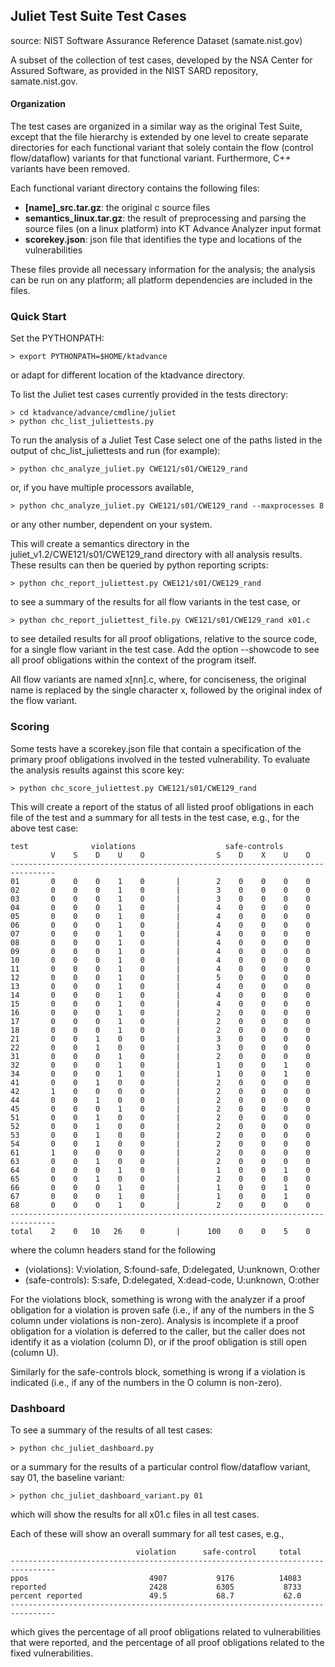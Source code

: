 ## Juliet Test Suite Test Cases
source: NIST Software Assurance Reference Dataset (samate.nist.gov)

A subset of the collection of test cases, developed by the NSA Center for
Assured Software, as provided in the NIST SARD repository, samate.nist.gov.

#### Organization
The test cases are organized in a similar way as the original Test Suite,
except that the file hierarchy is extended by one level to create separate
directories for each functional variant that solely contain the flow (control flow/dataflow)
variants for that functional variant. Furthermore, C++ variants have been
removed.

Each functional variant directory contains the following files:
- **[name]_src.tar.gz**: the original c source files
- **semantics_linux.tar.gz**: the result of preprocessing and parsing the
     source files (on a linux platform) into KT Advance Analyzer input
     format
- **scorekey.json**: json file that identifies the type and locations
  of the vulnerabilities
     
These files provide all necessary information for the analysis; the analysis
can be run on any platform; all platform dependencies are included in the files.

### Quick Start
Set the PYTHONPATH:
```
> export PYTHONPATH=$HOME/ktadvance
```
or adapt for different location of the ktadvance directory.

To list the Juliet test cases currently provided in the tests
directory:
```
> cd ktadvance/advance/cmdline/juliet
> python chc_list_juliettests.py
```

To run the analysis of a Juliet Test Case select one of the paths listed
in the output of chc_list_juliettests and run (for example):
```
> python chc_analyze_juliet.py CWE121/s01/CWE129_rand
```
or, if you have multiple processors available,
```
> python chc_analyze_juliet.py CWE121/s01/CWE129_rand --maxprocesses 8
```
or any other number, dependent on your system.

This will create a semantics directory in the juliet_v1.2/CWE121/s01/CWE129_rand
directory with all analysis results. These results can then be queried by python
reporting scripts:
```
> python chc_report_juliettest.py CWE121/s01/CWE129_rand
```
to see a summary of the results for all flow variants in the test case, or
```
> python chc_report_juliettest_file.py CWE121/s01/CWE129_rand x01.c
```
to see detailed results for all proof obligations, relative to the source code,
for a single flow variant in the test case. Add the option --showcode
to see all proof obligations within the context of the program itself.

All flow variants are named x[nn].c,
where, for conciseness, the original name is replaced by the single character x,
followed by the original index of the flow variant.

### Scoring
Some tests have a scorekey.json file that contain a specification of
the primary proof obligations involved in the tested vulnerability. To
evaluate the analysis results against this score key:

```
> python chc_score_juliettest.py CWE121/s01/CWE129_rand
```
This will create a report of the status of all listed proof
obligations in each file of the test and a summary for all tests in
the test case, e.g., for the above test case:
```
test              violations                    safe-controls
         V    S    D    U    O                S    D    X    U    O
--------------------------------------------------------------------------------
01       0    0    0    1    0       |        2    0    0    0    0
02       0    0    0    1    0       |        3    0    0    0    0
03       0    0    0    1    0       |        3    0    0    0    0
04       0    0    0    1    0       |        4    0    0    0    0
05       0    0    0    1    0       |        4    0    0    0    0
06       0    0    0    1    0       |        4    0    0    0    0
07       0    0    0    1    0       |        4    0    0    0    0
08       0    0    0    1    0       |        4    0    0    0    0
09       0    0    0    1    0       |        4    0    0    0    0
10       0    0    0    1    0       |        4    0    0    0    0
11       0    0    0    1    0       |        4    0    0    0    0
12       0    0    0    1    0       |        5    0    0    0    0
13       0    0    0    1    0       |        4    0    0    0    0
14       0    0    0    1    0       |        4    0    0    0    0
15       0    0    0    1    0       |        4    0    0    0    0
16       0    0    0    1    0       |        2    0    0    0    0
17       0    0    0    1    0       |        2    0    0    0    0
18       0    0    0    1    0       |        2    0    0    0    0
21       0    0    1    0    0       |        3    0    0    0    0
22       0    0    1    0    0       |        3    0    0    0    0
31       0    0    0    1    0       |        2    0    0    0    0
32       0    0    0    1    0       |        1    0    0    1    0
34       0    0    0    1    0       |        1    0    0    1    0
41       0    0    1    0    0       |        2    0    0    0    0
42       1    0    0    0    0       |        2    0    0    0    0
44       0    0    1    0    0       |        2    0    0    0    0
45       0    0    0    1    0       |        2    0    0    0    0
51       0    0    1    0    0       |        2    0    0    0    0
52       0    0    1    0    0       |        2    0    0    0    0
53       0    0    1    0    0       |        2    0    0    0    0
54       0    0    1    0    0       |        2    0    0    0    0
61       1    0    0    0    0       |        2    0    0    0    0
63       0    0    1    0    0       |        2    0    0    0    0
64       0    0    0    1    0       |        1    0    0    1    0
65       0    0    1    0    0       |        2    0    0    0    0
66       0    0    0    1    0       |        1    0    0    1    0
67       0    0    0    1    0       |        1    0    0    1    0
68       0    0    0    1    0       |        2    0    0    0    0
--------------------------------------------------------------------------------
total    2    0   10   26    0       |      100    0    0    5    0
```
where the column headers stand for the following
- (violations): V:violation, S:found-safe, D:delegated, U:unknown, O:other
- (safe-controls): S:safe, D:delegated, X:dead-code, U:unknown,
O:other

For the violations block,
something is wrong with the analyzer if a proof obligation for a violation is proven
safe (i.e., if any of the numbers in the S column under violations is
non-zero). Analysis is incomplete if a proof obligation for a
violation is deferred to the caller, but the caller does not identify
it as a violation (column D), or if the proof obligation is still open
(column U).

Similarly for the safe-controls block, something is wrong if a
violation is indicated (i.e., if any of the numbers in the O column is
non-zero).

### Dashboard

To see a summary of the results of all test cases:
```
> python chc_juliet_dashboard.py
```
or a summary for the results of a particular control flow/dataflow
variant, say 01, the baseline variant:
```
> python chc_juliet_dashboard_variant.py 01
```
which will show the results for all x01.c files in all test cases.

Each of these will show an overall summary for all test cases, e.g.,
```
                            violation      safe-control     total
--------------------------------------------------------------------------------
ppos                           4907           9176          14083
reported                       2428           6305           8733
percent reported               49.5           68.7           62.0
--------------------------------------------------------------------------------
```
which gives the percentage of all proof obligations related to vulnerabilities
that were reported, and the percentage of all proof obligations related to the
fixed vulnerabilities.
